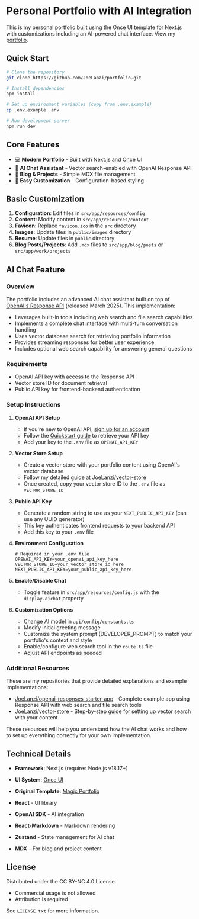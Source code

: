# **Personal Portfolio with AI Integration**

This is my personal portfolio built using the Once UI template for Next.js with customizations including an AI-powered chat interface.
View my [portfolio](https://joelanzi.vercel.app/).

## **Quick Start**

```bash
# Clone the repository
git clone https://github.com/JoeLanzi/portfolio.git

# Install dependencies
npm install

# Set up environment variables (copy from .env.example)
cp .env.example .env

# Run development server
npm run dev
```

## **Core Features**

- 💻 **Modern Portfolio** - Built with Next.js and Once UI
- 🤖 **AI Chat Assistant** - Vector search-enabled with OpenAI Response API
- 📝 **Blog & Projects** - Simple MDX file management
- 🎨 **Easy Customization** - Configuration-based styling

## **Basic Customization**

1. **Configuration**: Edit files in `src/app/resources/config`
2. **Content**: Modify content in `src/app/resources/content`
3. **Favicon**: Replace `favicon.ico` in the `src` directory
4. **Images**: Update files in `public/images` directory
5. **Resume**: Update files in `public` directory
6. **Blog Posts/Projects**: Add `.mdx` files to `src/app/blog/posts` or `src/app/work/projects`

## **AI Chat Feature**

### Overview
The portfolio includes an advanced AI chat assistant built on top of [OpenAI's Response API](https://platform.openai.com/docs/api-reference/responses) (released March 2025). This implementation:
- Leverages built-in tools including web search and file search capabilities
- Implements a complete chat interface with multi-turn conversation handling
- Uses vector database search for retrieving portfolio information
- Provides streaming responses for better user experience
- Includes optional web search capability for answering general questions

### Requirements
- OpenAI API key with access to the Response API
- Vector store ID for document retrieval
- Public API key for frontend-backend authentication

### Setup Instructions

1. **OpenAI API Setup**
   - If you're new to OpenAI API, [sign up for an account](https://platform.openai.com/signup)
   - Follow the [Quickstart guide](https://platform.openai.com/docs/quickstart?api-mode=responses) to retrieve your API key
   - Add your key to the `.env` file as `OPENAI_API_KEY`

2. **Vector Store Setup**
   - Create a vector store with your portfolio content using OpenAI's vector database
   - Follow my detailed guide at [JoeLanzi/vector-store](https://github.com/JoeLanzi/vector-store)
   - Once created, copy your vector store ID to the `.env` file as `VECTOR_STORE_ID`

3. **Public API Key**
   - Generate a random string to use as your `NEXT_PUBLIC_API_KEY` (can use any UUID generator)
   - This key authenticates frontend requests to your backend API
   - Add this key to your `.env` file

4. **Environment Configuration**
   ```
   # Required in your .env file
   OPENAI_API_KEY=your_openai_api_key_here
   VECTOR_STORE_ID=your_vector_store_id_here
   NEXT_PUBLIC_API_KEY=your_public_api_key_here
   ```

5. **Enable/Disable Chat**
   - Toggle feature in `src/app/resources/config.js` with the `display.aichat` property

6. **Customization Options**
   - Change AI model in `api/config/constants.ts`
   - Modify initial greeting message
   - Customize the system prompt (DEVELOPER_PROMPT) to match your portfolio's context and style
   - Enable/configure web search tool in the `route.ts` file
   - Adjust API endpoints as needed

### Additional Resources
These are my repositories that provide detailed explanations and example implementations:

- [JoeLanzi/openai-responses-starter-app](https://github.com/JoeLanzi/openai-responses-starter-app) - Complete example app using Response API with web search and file search tools
- [JoeLanzi/vector-store](https://github.com/JoeLanzi/vector-store) - Step-by-step guide for setting up vector search with your content

These resources will help you understand how the AI chat works and how to set up everything correctly for your own implementation.

## **Technical Details**

- **Framework**: Next.js (requires Node.js v18.17+)
- **UI System**: [Once UI](https://once-ui.com)
- **Original Template**: [Magic Portfolio](https://github.com/once-ui-system/magic-portfolio.git)

- **React** - UI library
- **OpenAI SDK** - AI integration
- **React-Markdown** - Markdown rendering
- **Zustand** - State management for AI chat
- **MDX** - For blog and project content

## **License**

Distributed under the CC BY-NC 4.0 License.
- Commercial usage is not allowed
- Attribution is required

See `LICENSE.txt` for more information.